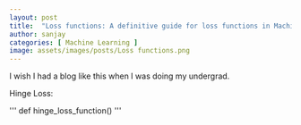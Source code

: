 ```yaml
---
layout: post
title:  "Loss functions: A definitive guide for loss functions in Machine Learning"
author: sanjay
categories: [ Machine Learning ]
image: assets/images/posts/Loss functions.png
---
```


I wish I had a blog like this when I was doing my undergrad.

Hinge Loss:

'''
def hinge_loss_function()
'''
